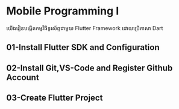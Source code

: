 # Mobile Programming I
យើងរៀនបង្កើតកម្មវិធីទូរស័ព្ទជាមួយ Flutter Framework ដោយប្រើភាសា Dart
## 01-Install Flutter SDK and Configuration
## 02-Install Git,VS-Code and Register Github Account
## 03-Create Flutter Project
##
